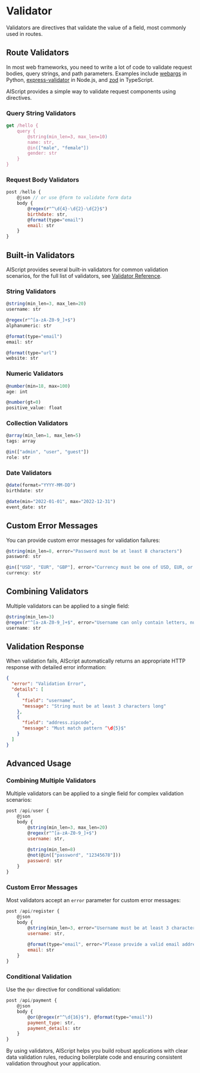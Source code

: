 # Validator

Validators are directives that validate the value of a field, most commonly used in routes.

## Route Validators

In most web frameworks, you need to write a lot of code to validate request bodies, query strings, and path parameters. Examples include [webargs](https://webargs.readthedocs.io/en/latest/) in Python, [express-validator](https://express-validator.github.io/docs) in Node.js, and [zod](https://github.com/colinhacks/zod) in TypeScript.

AIScript provides a simple way to validate request components using directives.

### Query String Validators

```js
get /hello {
    query {
        @string(min_len=3, max_len=10)
        name: str,
        @in(["male", "female"])
        gender: str
    }
}
```

### Request Body Validators

```js
post /hello {
    @json // or use @form to validate form data
    body {
        @regex(r"^\d{4}-\d{2}-\d{2}$")
        birthdate: str,
        @format(type="email")
        email: str
    }
}
```

## Built-in Validators

AIScript provides several built-in validators for common validation scenarios, for the full list of validators, see [Validator Reference](/reference/directives#validators).

### String Validators

```js
@string(min_len=3, max_len=20)
username: str

@regex(r"^[a-zA-Z0-9_]+$")
alphanumeric: str

@format(type="email")
email: str

@format(type="url")
website: str
```

### Numeric Validators

```js
@number(min=18, max=100)
age: int

@number(gt=0)
positive_value: float
```

### Collection Validators

```js
@array(min_len=1, max_len=5)
tags: array

@in(["admin", "user", "guest"])
role: str
```

### Date Validators

```js
@date(format="YYYY-MM-DD")
birthdate: str

@date(min="2022-01-01", max="2022-12-31")
event_date: str
```

## Custom Error Messages

You can provide custom error messages for validation failures:

```js
@string(min_len=8, error="Password must be at least 8 characters")
password: str

@in(["USD", "EUR", "GBP"], error="Currency must be one of USD, EUR, or GBP")
currency: str
```

## Combining Validators

Multiple validators can be applied to a single field:

```js
@string(min_len=3)
@regex(r"^[a-zA-Z0-9_]+$", error="Username can only contain letters, numbers, and underscores")
username: str
```

## Validation Response

When validation fails, AIScript automatically returns an appropriate HTTP response with detailed error information:

```json
{
  "error": "Validation Error",
  "details": [
    {
      "field": "username",
      "message": "String must be at least 3 characters long"
    },
    {
      "field": "address.zipcode",
      "message": "Must match pattern ^\d{5}$"
    }
  ]
}
```

## Advanced Usage

### Combining Multiple Validators

Multiple validators can be applied to a single field for complex validation scenarios:

```js
post /api/user {
    @json
    body {
        @string(min_len=3, max_len=20)
        @regex(r"^[a-zA-Z0-9_]+$")
        username: str,
        
        @string(min_len=8)
        @not(@in(["password", "12345678"]))
        password: str
    }
}
```

### Custom Error Messages

Most validators accept an `error` parameter for custom error messages:

```js
post /api/register {
    @json
    body {
        @string(min_len=3, error="Username must be at least 3 characters")
        username: str,
        
        @format(type="email", error="Please provide a valid email address")
        email: str
    }
}
```

### Conditional Validation

Use the `@or` directive for conditional validation:

```js
post /api/payment {
    @json
    body {
        @or(@regex(r"^\d{16}$"), @format(type="email"))
        payment_type: str,
        payment_details: str
    }
}
```

By using validators, AIScript helps you build robust applications with clear data validation rules, reducing boilerplate code and ensuring consistent validation throughout your application.